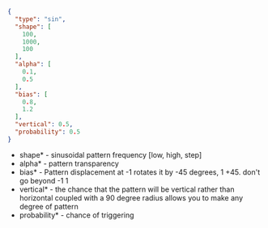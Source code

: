 ```json
{
  "type": "sin",
  "shape": [
    100,
    1000,
    100
  ],
  "alpha": [
    0.1,
    0.5
  ],
  "bias": [
    0.8,
    1.2
  ],
  "vertical": 0.5,
  "probability": 0.5
}
```
- shape* - sinusoidal pattern frequency [low, high, step]
- alpha* - pattern transparency
- bias* - Pattern displacement at -1 rotates it by -45 degrees, 1 +45. don't go beyond -1 1
- vertical* - the chance that the pattern will be vertical rather than horizontal coupled with a 90 degree radius allows you to make any degree of pattern
- probability* - chance of triggering
